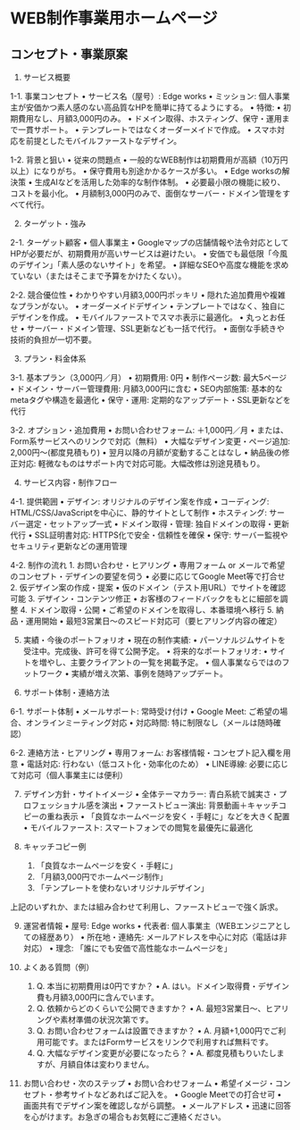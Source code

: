 # WEB制作事業用ホームページ

## コンセプト・事業原案

1. サービス概要

1-1. 事業コンセプト
	•	サービス名（屋号）: Edge works
	•	ミッション: 個人事業主が安価かつ素人感のない高品質なHPを簡単に持てるようにする。
	•	特徴:
	•	初期費用なし、月額3,000円のみ。
	•	ドメイン取得、ホスティング、保守・運用まで一貫サポート。
	•	テンプレートではなくオーダーメイドで作成。
	•	スマホ対応を前提としたモバイルファーストなデザイン。

1-2. 背景と狙い
	•	従来の問題点
	•	一般的なWEB制作は初期費用が高額（10万円以上）になりがち。
	•	保守費用も別途かかるケースが多い。
	•	Edge worksの解決策
	•	生成AIなどを活用した効率的な制作体制。
	•	必要最小限の機能に絞り、コストを最小化。
	•	月額制3,000円のみで、面倒なサーバー・ドメイン管理をすべて代行。

2. ターゲット・強み

2-1. ターゲット顧客
	•	個人事業主
	•	Googleマップの店舗情報や法令対応としてHPが必要だが、初期費用が高いサービスは避けたい。
	•	安価でも最低限「今風のデザイン」「素人感のないサイト」を希望。
	•	詳細なSEOや高度な機能を求めていない（またはそこまで予算をかけたくない）。

2-2. 競合優位性
	•	わかりやすい月額3,000円ポッキリ
	•	隠れた追加費用や複雑なプランがない。
	•	オーダーメイドデザイン
	•	テンプレートではなく、独自にデザインを作成。
	•	モバイルファーストでスマホ表示に最適化。
	•	丸っとお任せ
	•	サーバー・ドメイン管理、SSL更新なども一括で代行。
	•	面倒な手続きや技術的負担が一切不要。

3. プラン・料金体系

3-1. 基本プラン（3,000円／月）
	•	初期費用: 0円
	•	制作ページ数: 最大5ページ
	•	ドメイン・サーバー管理費用: 月額3,000円に含む
	•	SEO内部施策: 基本的なmetaタグや構造を最適化
	•	保守・運用: 定期的なアップデート・SSL更新などを代行

3-2. オプション・追加費用
	•	お問い合わせフォーム: ＋1,000円／月
	•	または、Form系サービスへのリンクで対応（無料）
	•	大幅なデザイン変更・ページ追加: 2,000円〜(都度見積もり)
	•	翌月以降の月額が変動することはなし
	•	納品後の修正対応: 軽微なものはサポート内で対応可能。大幅改修は別途見積もり。

4. サービス内容・制作フロー

4-1. 提供範囲
	•	デザイン: オリジナルのデザイン案を作成
	•	コーディング: HTML/CSS/JavaScriptを中心に、静的サイトとして制作
	•	ホスティング: サーバー選定・セットアップ一式
	•	ドメイン取得・管理: 独自ドメインの取得・更新代行
	•	SSL証明書対応: HTTPS化で安全・信頼性を確保
	•	保守: サーバー監視やセキュリティ更新などの運用管理

4-2. 制作の流れ
	1.	お問い合わせ・ヒアリング
	•	専用フォーム or メールで希望のコンセプト・デザインの要望を伺う
	•	必要に応じてGoogle Meet等で打合せ
	2.	仮デザイン案の作成・提案
	•	仮のドメイン（テスト用URL）でサイトを確認可能
	3.	デザイン・コンテンツ修正
	•	お客様のフィードバックをもとに細部を調整
	4.	ドメイン取得・公開
	•	ご希望のドメインを取得し、本番環境へ移行
	5.	納品・運用開始
	•	最短3営業日〜のスピード対応可（要ヒアリング内容の確定）

5. 実績・今後のポートフォリオ
	•	現在の制作実績:
	•	パーソナルジムサイトを受注中。完成後、許可を得て公開予定。
	•	将来的なポートフォリオ:
	•	サイトを増やし、主要クライアントの一覧を掲載予定。
	•	個人事業ならではのフットワーク
	•	実績が増え次第、事例を随時アップデート。

6. サポート体制・連絡方法

6-1. サポート体制
	•	メールサポート: 常時受け付け
	•	Google Meet: ご希望の場合、オンラインミーティング対応
	•	対応時間: 特に制限なし（メールは随時確認）

6-2. 連絡方法・ヒアリング
	•	専用フォーム: お客様情報・コンセプト記入欄を用意
	•	電話対応: 行わない（低コスト化・効率化のため）
	•	LINE導線: 必要に応じて対応可（個人事業主には便利）

7. デザイン方針・サイトイメージ
	•	全体テーマカラー: 青白系統で誠実さ・プロフェッショナル感を演出
	•	ファーストビュー演出: 背景動画＋キャッチコピーの重ね表示
	•	「良質なホームページを安く・手軽に」などを大きく配置
	•	モバイルファースト: スマートフォンでの閲覧を最優先に最適化

8. キャッチコピー例
	1.	「良質なホームページを安く・手軽に」
	2.	「月額3,000円でホームページ制作」
	3.	「テンプレートを使わないオリジナルデザイン」

上記のいずれか、または組み合わせて利用し、ファーストビューで強く訴求。

9. 運営者情報
	•	屋号: Edge works
	•	代表者: 個人事業主（WEBエンジニアとしての経歴あり）
	•	所在地・連絡先: メールアドレスを中心に対応（電話は非対応）
	•	理念: 「誰にでも安価で高性能なホームページを」

10. よくある質問（例）
	1.	Q. 本当に初期費用は0円ですか？
	•	A. はい。ドメイン取得費・デザイン費も月額3,000円に含んでいます。
	2.	Q. 依頼からどのくらいで公開できますか？
	•	A. 最短3営業日〜、ヒアリングや素材準備の状況次第です。
	3.	Q. お問い合わせフォームは設置できますか？
	•	A. 月額+1,000円でご利用可能です。またはFormサービスをリンクで利用すれば無料です。
	4.	Q. 大幅なデザイン変更が必要になったら？
	•	A. 都度見積もりいたしますが、月額自体は変わりません。

11. お問い合わせ・次のステップ
	•	お問い合わせフォーム
	•	希望イメージ・コンセプト・参考サイトなどあればご記入を。
	•	Google Meetでの打合せ可
	•	画面共有でデザイン案を確認しながら調整。
	•	メールアドレス
	•	迅速に回答を心がけます。お急ぎの場合もお気軽にご連絡ください。
